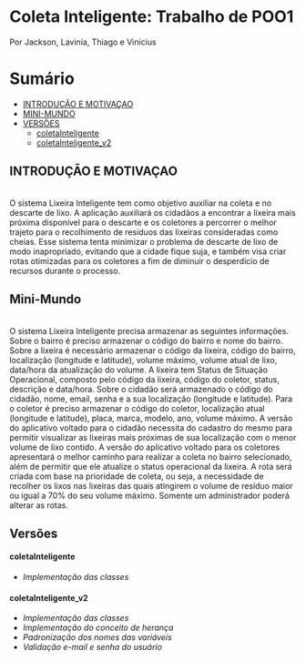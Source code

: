 # Coleta Inteligente: Trabalho de POO1

Por Jackson, Lavinia, Thiago e Vinicius

# <a name="sumario"></a>Sumário
+ [INTRODUÇÃO E MOTIVAÇAO](#introducao)
+ [MINI-MUNDO](#minimundo)
+ [VERSÕES](#versoes)
  + [coletaInteligente](#coletaInteligente)
  + [coletaInteligente_v2](#coletaInteligente_v2) 

## <a name="introducao"></a>INTRODUÇÃO E MOTIVAÇAO
<br>O sistema Lixeira Inteligente tem como objetivo auxiliar na coleta e no descarte de lixo. A aplicação auxiliará os cidadãos a encontrar a lixeira mais próxima disponível para o descarte e os coletores a percorrer o melhor trajeto  para o recolhimento de  resíduos das lixeiras consideradas como cheias.  Esse sistema tenta minimizar o problema de descarte de lixo de modo inapropriado, evitando que a cidade fique suja, e também visa criar rotas otimizadas para os coletores a fim de diminuir o desperdício de recursos durante o processo.<br>

## <a name="minimundo"></a>Mini-Mundo
<br>O sistema Lixeira Inteligente precisa armazenar as seguintes informações. Sobre o bairro é preciso armazenar o código do bairro e nome do bairro. Sobre a lixeira é necessário armazenar o código da lixeira, código do bairro, localização (longitude e latitude), volume máximo, volume atual de lixo, data/hora da atualização do volume. A lixeira tem Status de Situação Operacional, composto pelo código da lixeira, código do coletor, status, descrição e data/hora. Sobre o cidadão será armazenado o código do cidadão, nome, email, senha e a sua localização (longitude e latitude). Para o coletor é preciso armazenar o código do coletor,  localização atual (longitude e latitude), placa, marca, modelo, ano, volume máximo. A versão do aplicativo voltado para o cidadão necessita do cadastro do mesmo  para permitir visualizar  as lixeiras mais próximas de sua localização com o menor volume de lixo contido.  A versão do aplicativo voltado para os coletores apresentará o melhor caminho para realizar a coleta no bairro selecionado, além de permitir que ele atualize o status operacional da lixeira. A rota será criada com base na prioridade de coleta, ou seja, a necessidade de recolher os lixos nas lixeiras das quais atingirem o volume de resíduo maior ou igual a 70% do seu volume máximo.  Somente um administrador poderá alterar as rotas.<br>

## <a name="versoes"></a>Versões

#### <a name="coletaInteligente"></a>**coletaInteligente**
+ _Implementação das classes_


#### <a name="coletaInteligente_v2"></a>**coletaInteligente_v2**
+ _Implementação das classes_
+ _Implementação do conceito de herança_
+ _Padronização dos nomes das variáveis_
+ _Validação e-mail e senha do usuário_
